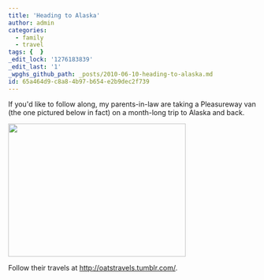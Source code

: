 ```yaml
---
title: 'Heading to Alaska'
author: admin
categories:
  - family
  - travel
tags: {  }
_edit_lock: '1276183839'
_edit_last: '1'
_wpghs_github_path: _posts/2010-06-10-heading-to-alaska.md
id: 65a464d9-c8a8-4b97-b654-e2b9dec2f739
---
```

<p>If you'd like to follow along, my parents-in-law are taking a Pleasureway van (the one pictured below in fact) on a month-long trip to Alaska and back.</p>
<p><img src="https://chrisenns.com/wp-content/uploads/2010/06/Ready-for-the-road1.jpeg" alt="" title="Ready for the road" width="360" height="270" class="aligncenter size-full wp-image-2274" /></p>
<p>Follow their travels at <a href="http://oatstravels.tumblr.com/">http://oatstravels.tumblr.com/</a>.</p>

